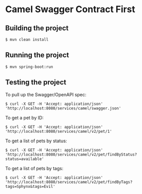 # Camel Swagger Contract First

## Building the project

```
$ mvn clean install
```

## Running the project

```
$ mvn spring-boot:run
```

## Testing the project

To pull up the Swagger/OpenAPI spec:

```
$ curl -X GET -H 'Accept: application/json' 'http://localhost:8080/services/camel/swagger.json'
```

To get a pet by ID:

```
$ curl -X GET -H 'Accept: application/json' 'http://localhost:8080/services/camel/v2/pet/1'
```

To get a list of pets by status:

```
$ curl -X GET -H 'Accept: application/json' 'http://localhost:8080/services/camel/v2/pet/findByStatus?status=available'
```

To get a list of pets by tags:

```
$ curl -X GET -H 'Accept: application/json' 'http://localhost:8080/services/camel/v2/pet/findByTags?tags=Sphynx&tags=Evil'
```
